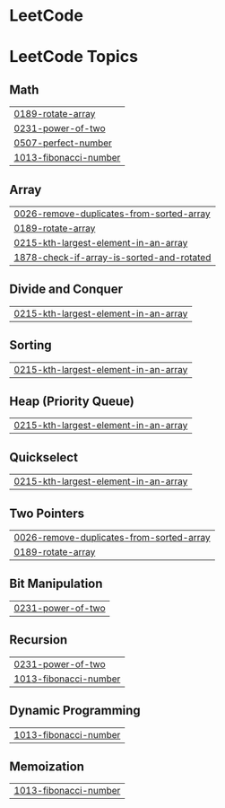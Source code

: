 # LeetCode
<!---LeetCode Topics Start-->
# LeetCode Topics
## Math
|  |
| ------- |
| [0189-rotate-array](https://github.com/snehasishdasz/LeetCode/tree/master/0189-rotate-array) |
| [0231-power-of-two](https://github.com/snehasishdasz/LeetCode/tree/master/0231-power-of-two) |
| [0507-perfect-number](https://github.com/snehasishdasz/LeetCode/tree/master/0507-perfect-number) |
| [1013-fibonacci-number](https://github.com/snehasishdasz/LeetCode/tree/master/1013-fibonacci-number) |
## Array
|  |
| ------- |
| [0026-remove-duplicates-from-sorted-array](https://github.com/snehasishdasz/LeetCode/tree/master/0026-remove-duplicates-from-sorted-array) |
| [0189-rotate-array](https://github.com/snehasishdasz/LeetCode/tree/master/0189-rotate-array) |
| [0215-kth-largest-element-in-an-array](https://github.com/snehasishdasz/LeetCode/tree/master/0215-kth-largest-element-in-an-array) |
| [1878-check-if-array-is-sorted-and-rotated](https://github.com/snehasishdasz/LeetCode/tree/master/1878-check-if-array-is-sorted-and-rotated) |
## Divide and Conquer
|  |
| ------- |
| [0215-kth-largest-element-in-an-array](https://github.com/snehasishdasz/LeetCode/tree/master/0215-kth-largest-element-in-an-array) |
## Sorting
|  |
| ------- |
| [0215-kth-largest-element-in-an-array](https://github.com/snehasishdasz/LeetCode/tree/master/0215-kth-largest-element-in-an-array) |
## Heap (Priority Queue)
|  |
| ------- |
| [0215-kth-largest-element-in-an-array](https://github.com/snehasishdasz/LeetCode/tree/master/0215-kth-largest-element-in-an-array) |
## Quickselect
|  |
| ------- |
| [0215-kth-largest-element-in-an-array](https://github.com/snehasishdasz/LeetCode/tree/master/0215-kth-largest-element-in-an-array) |
## Two Pointers
|  |
| ------- |
| [0026-remove-duplicates-from-sorted-array](https://github.com/snehasishdasz/LeetCode/tree/master/0026-remove-duplicates-from-sorted-array) |
| [0189-rotate-array](https://github.com/snehasishdasz/LeetCode/tree/master/0189-rotate-array) |
## Bit Manipulation
|  |
| ------- |
| [0231-power-of-two](https://github.com/snehasishdasz/LeetCode/tree/master/0231-power-of-two) |
## Recursion
|  |
| ------- |
| [0231-power-of-two](https://github.com/snehasishdasz/LeetCode/tree/master/0231-power-of-two) |
| [1013-fibonacci-number](https://github.com/snehasishdasz/LeetCode/tree/master/1013-fibonacci-number) |
## Dynamic Programming
|  |
| ------- |
| [1013-fibonacci-number](https://github.com/snehasishdasz/LeetCode/tree/master/1013-fibonacci-number) |
## Memoization
|  |
| ------- |
| [1013-fibonacci-number](https://github.com/snehasishdasz/LeetCode/tree/master/1013-fibonacci-number) |
<!---LeetCode Topics End-->